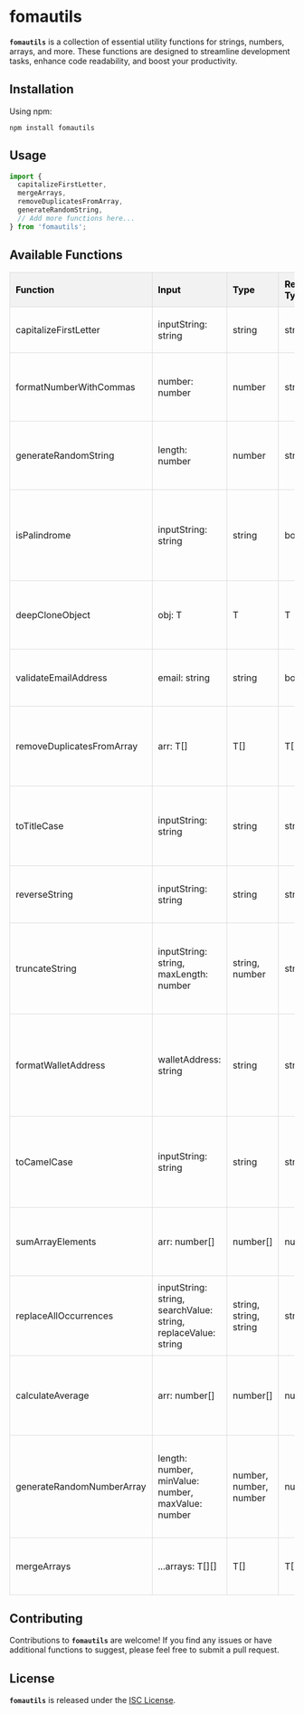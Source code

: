 # fomautils

**`fomautils`** is a collection of essential utility functions for strings, numbers, arrays, and more. These functions are designed to streamline development tasks, enhance code readability, and boost your productivity.

## Installation

Using npm:
```
npm install fomautils
```

## Usage

```javascript
import {
  capitalizeFirstLetter,
  mergeArrays,
  removeDuplicatesFromArray,
  generateRandomString,
  // Add more functions here...
} from 'fomautils';
```

## Available Functions

| Function                  | Input                           | Type             | Return Type    | Description                                                                                                                                                                                                                                     |
|---------------------------|---------------------------------|------------------|----------------|-------------------------------------------------------------------------------------------------------------------------------------------------------------------------------------------------------------------------------------------------|
| capitalizeFirstLetter     | inputString: string             | string           | string         | Capitalizes the first letter of a string.                                                                                                                                                                                                      |
| formatNumberWithCommas    | number: number                  | number           | string         | Formats a number with commas for improved readability.                                                                                                                                                                                         |
| generateRandomString      | length: number                  | number           | string         | Generates a random string of the specified length.                                                                                                                                                                                            |
| isPalindrome              | inputString: string             | string           | boolean        | Checks if a string is a palindrome (reads the same forwards and backwards).                                                                                                                                                                    |
| deepCloneObject           | obj: T                          | T                | T              | Deep clones an object to prevent reference sharing.                                                                                                                                                                                           |
| validateEmailAddress      | email: string                   | string           | boolean        | Validates if a given string is a valid email address.                                                                                                                                                                                          |
| removeDuplicatesFromArray | arr: T[]                        | T[]              | T[]            | Removes duplicates from an array and returns the unique values.                                                                                                                                                                               |
| toTitleCase               | inputString: string             | string           | string         | Converts a string to title case, capitalizing the first letter of each word.                                                                                                                                                                  |
| reverseString             | inputString: string             | string           | string         | Reverses the characters in a given string.                                                                                                                                                                                                    |
| truncateString            | inputString: string, maxLength: number | string, number   | string         | Truncates a string to a specified length and appends an ellipsis if needed.                                                                                                                                                                   |
| formatWalletAddress       | walletAddress: string           | string           | string         | Formats a wallet address for display by showing only the first and last three characters.                                                                                                                                                     |
| toCamelCase               | inputString: string             | string           | string         | Converts a string to camelCase (e.g., "hello_world" to "helloWorld").                                                                                                                                                                          |
| sumArrayElements          | arr: number[]                   | number[]         | number         | Calculates the sum of all elements in an array of numbers.                                                                                                                                                                                    |
| replaceAllOccurrences     | inputString: string, searchValue: string, replaceValue: string | string, string, string | string         | Replaces all occurrences of a substring with another substring in a given string.                                                                                                                                                           |
| calculateAverage          | arr: number[]                   | number[]         | number         | Calculates the average of all elements in an array of numbers.                                                                                                                                                                                |
| generateRandomNumberArray | length: number, minValue: number, maxValue: number | number, number, number | number[] | Generates an array of random numbers within a specified range and length.                                                                                                                                                                   |
| mergeArrays               | ...arrays: T[][]                | T[]              | T[]            | Merges multiple arrays into a single array.                                                                                                                                                                                                   |


## Contributing
Contributions to **`fomautils`** are welcome! If you find any issues or have additional functions to suggest, please feel free to submit a pull request.

## License
**`fomautils`** is released under the [ISC License](https://opensource.org/license/isc-license-txt/).


<style>
th {
  background-color: #f2f2f2;
  text-align: left;
  color:#000;
}
td, th {
  padding: 10px;
  border: 1px solid #ddd;
}
</style>
